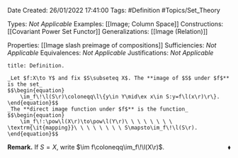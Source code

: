 <div class="topSpace"></div>

Date Created: 26/01/2022 17:41:00
Tags: #Definition #Topics/Set_Theory

Types: _Not Applicable_
Examples: [[Image; Column Space]]
Constructions: [[Covariant Power Set Functor]]
Generalizations: [[Image (Relation)]]

Properties: [[Image slash preimage of compositions]]
Sufficiencies: _Not Applicable_
Equivalences: _Not Applicable_
Justifications: _Not Applicable_

``` ad-Definition
title: Definition.

_Let $f:X\to Y$ and fix $S\subseteq X$. The **image of $S$ under $f$** is the set_
$$\begin{equation}
    \im_f\!\l(S\r)\coloneqq\l\{y\in Y\mid\ex x\in S:y=f\l(x\r)\r\}.
\end{equation}$$
_The **direct image function under $f$** is the function_
$$\begin{equation}
    \im_f\!:\pow\l(X\r)\to\pow\l(Y\r)\ \ \ \ \ \ \ \ \textrm{\it{mapping}}\ \ \ \ \ \ \ \ S\mapsto\im_f\!\l(S\r).
\end{equation}$$

```

**Remark.** If $S=X$, write $\im f\coloneqq\im_f\!\l(X\r)$.<span style="float:right;">$\blacklozenge$</span>
